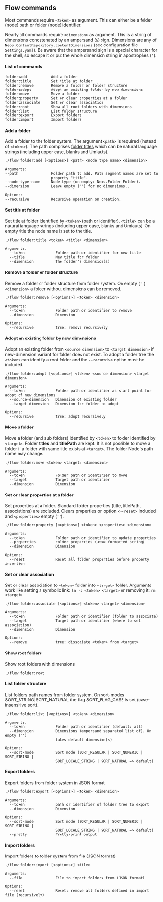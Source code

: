## Flow commands

Most commands require `<token>` as argument. This can either be a folder (node) path or folder (node)
identifier. 

Nearly all commands require `<dimension>` as argument. This is a string of dimensions concatenated by an 
ampersand (`&`) sign. Dimensions are any of `Neos.ContentRepository.contentDimensions` (see configuration
file `Settings.yaml`). Be aware that the ampersand sign is a special character for the shell, so escape
it or put the whole dimension string in apostrophes (`'`).

#### List of commands

    folder:add           Add a folder
    folder:title         Set title at folder
    folder:remove        Remove a folder or folder structure
    folder:adopt         Adopt an existing folder by new dimensions
    folder:move          Move a folder
    folder:property      Set or clear properties at a folder
    folder:associate     Set or clear association
    folder:root          Show all root folders with dimensions
    folder:list          List folder structure
    folder:export        Export folders
    folder:import        Import folders

#### Add a folder

Add a folder to the folder system. The argument `<path>` is required (instead of `<token>`). The path
comprises [folder titles](../Readme.md/#Folder-title-and-folder-title-path) which can be natural language 
strings (including upper case, blanks and Umlauts).

    ./flow folder:add [<options>] <path> <node type name> <dimension>
    
    Arguments:
    --path               Folder path to add. Path segment names are set to 
                         property "title".
    --node-type-name     Node type (on empty: Neos.Folder:Folder).
    --dimension          Leave empty ('') for no dimensions..
    
    Options:
    --recursive          Recursive operation on creation.

#### Set title at folder

Set title at folder identified by `<token>` (path or identifier). `<title>` can be a natural
language strings (including upper case, blanks and Umlauts). On empty title the node name is
set to the title.

    ./flow folder:title <token> <title> <dimension>
    
    Arguments:
      --token              Folder path or identifier for new title
      --title              New title for folder
      --dimension          The folder's dimension(s)

#### Remove a folder or folder structure

Remove a folder or folder structure from folder system. On empty (`''`) `<dimension>` a folder
without dimensions can be removed.

    ./flow folder:remove [<options>] <token> <dimension>
    
    Arguments:
      --token              Folder path or identifier to remove
      --dimension          Dimension

    Options:
      --recursive          true: remove recursively

#### Adopt an existing folder by new dimensions

Adopt an existing folder from `<source dimension>` to `<target dimension>` if new-dimension
variant for folder does not exist. To adopt a folder tree the `<token>` can identify a root
folder and the `--recursive` option must be included.

    ./flow folder:adopt [<options>] <token> <source dimension> <target dimension>
    
    Arguments:
      --token              Folder path or identifier as start point for adopt of new dimensions
      --source-dimension   Dimension of existing folder
      --target-dimension   Dimension for folder to adopt
    
    Options:
      --recursive          true: adopt recursively

#### Move a folder

Move a folder (and sub folders) identified by `<token>` to folder identified by `<target>`.
Folder **titles** and **titlePath** are kept. It is not possible to move a folder if a folder
with same title exists at `<target>`. The folder Node's path name may change. 

    ./flow folder:move <token> <target> <dimension>
    
    Arguments:
      --token              Folder path or identifier to move
      --target             Target path or identifier
      --dimension          Dimension

#### Set or clear properties at a folder

Set properties at a folder. Standard folder properties (title, titlePath, associations) are
excluded. Clears properties on option `<--reset>` included and `<properties>` empty (`''`).

    ./flow folder:property [<options>] <token> <properties> <dimension>
    
    Arguments:
      --token              Folder path or identifier to update properties
      --properties         Folder properties (JSON formatted string)
      --dimension          Dimension
    
    Options:
      --reset              Reset all folder properties before property insertion

#### Set or clear association

Set or clear association to `<token>` folder into `<target>` folder. Arguments work
like setting a symbolic link: `ln -s <token> <target>` or removing it: `rm <target>`

    ./flow folder:associate [<options>] <token> <target> <dimension>
    
    Arguments:
      --token              Folder path or identifier (folder to associate)
      --target             Target path or identifier (where to set association)
      --dimension          Dimension
    
    Options:
      --remove             true: dissociate <token> from <target>

#### Show root folders

Show root folders with dimensions

    ./flow folder:root

#### List folder structure

List folders path names from folder system. On sort-modes SORT_STRING|SORT_NATURAL
the flag SORT_FLAG_CASE is set (case-insensitive sort).

    ./flow folder:list [<options>] <token> <dimension>

    Arguments:
      --token              Folder path or identifier (default: all)
      --dimension          Dimensions (ampersand separated list of). On empty ('')
                           takes default dimension(s)
    
    Options:
      --sort-mode          Sort mode (SORT_REGULAR | SORT_NUMERIC | SORT_STRING |
                           SORT_LOCALE_STRING | SORT_NATURAL => default)

#### Export folders

Export folders from folder system in JSON format

    ./flow folder:export [<options>] <token> <dimension>

    Arguments:
      --token              path or identifier of folder tree to export
      --dimension          Dimension
    
    Options:
      --sort-mode          Sort mode (SORT_REGULAR | SORT_NUMERIC | SORT_STRING | 
                           SORT_LOCALE_STRING | SORT_NATURAL => default)
      --pretty             Pretty-print output

#### Import folders

Import folders to folder system from file (JSON format)

    ./flow folder:import [<options>] <file>

    Arguments:
      --file               File to import folders from (JSON format)
    
    Options:
      --reset              Reset: remove all folders defined in import file (recursively)

